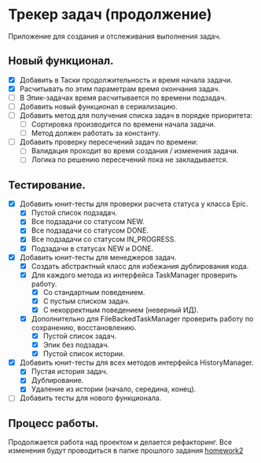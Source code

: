 # Трекер задач (продолжение)

Приложение для создания и отслеживания выполнения задач.

## Новый функционал.

- [x] Добавить в Таски продолжительность и время начала задачи.
- [x] Расчитывать по этим параметрам время окончания задач.
- [ ] В Эпик-задачах время расчитывается по времени подзадач.
- [ ] Добавить новый функционал в сериализацию.
- [ ] Добавить метод для получения списка задач в порядке приоритета:
    - [ ] Сортировка производится по времени начала задачи.
    - [ ] Метод должен работать за константу.
- [ ] Добавить проверку пересечений задач по времени:
    - [ ] Валидация проходит во время создания / изменения задачи.
    - [ ] Логика по решению пересечений пока не закладывается.

## Тестирование.

- [x] Добавить юнит-тесты для проверки расчета статуса у класса Epic.
    - [x] Пустой список подзадач.
    - [x] Все подзадачи со статусом NEW.
    - [x] Все подзадачи со статусом DONE.
    - [x] Все подзадачи со статусом IN_PROGRESS.
    - [x] Подзадачи в статусах NEW и DONE.
- [x] Добавить юнит-тесты для менеджеров задач.
    - [x] Создать абстрактный класс для избежания дублирования кода.
    - [x] Для каждого метода из интерфейса TaskManager проверить работу.
        - [x] Со стандартным поведением.
        - [x] С пустым списком задач.
        - [x] С некорректным поведением (неверный ИД).
    - [x] Дополнительно для FileBackedTaskManager проверить работу по сохранению, восстановлению.
        - [x] Пустой список задач.
        - [x] Эпик без подзадач.
        - [x] Пустой список истории.
- [x] Добавить юнит-тесты для всех методов интерфейса HistoryManager.
    - [x] Пустая история задач.
    - [x] Дублирование.
    - [x] Удаление из истории (начало, середина, конец).
- [ ] Добавить тесты для нового функционала.

## Процесс работы.

Продолжается работа над проектом и делается рефакторинг.
Все изменения будут проводиться в папке прошлого
задания [homework2](https://github.com/PatBatTB/MyStudyProjects/tree/main/homework2)